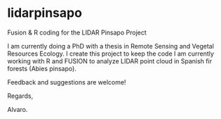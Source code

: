 # lidarpinsapo
Fusion &amp; R coding for the LIDAR Pinsapo Project

I am currently doing a PhD with a thesis in Remote Sensing and Vegetal Resources Ecology. I create this project to keep the code I am currently working with R and FUSION to analyze LIDAR point cloud in Spanish fir forests (Abies pinsapo). 

Feedback and suggestions are welcome!

Regards,

Alvaro.
